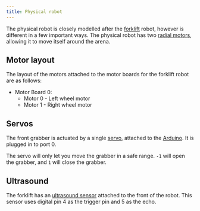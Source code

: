 ```yaml
---
title: Physical robot
---
```


The physical robot is closely modelled after the [forklift](../forklift) robot, however is different in a few important ways. The physical robot has two [radial motors](/api/motor-board), allowing it to move itself around the arena.

## Motor layout

The layout of the motors attached to the motor boards for the forklift robot are as follows:

- Motor Board 0:
    - Motor 0 - Left wheel motor
    - Motor 1 - Right wheel motor

## Servos

The front grabber is actuated by a single [servo](/api/servos), attached to the [Arduino](/api/arduino/#servos). It is plugged in to port 0.

The servo will only let you move the grabber in a safe range. `-1` will open the grabber, and `1` will close the grabber.

## Ultrasound

The forklift has an [ultrasound sensor](/api/ultrasound) attached to the front of the robot. This sensor uses digital pin 4 as the trigger pin and 5 as the echo.
